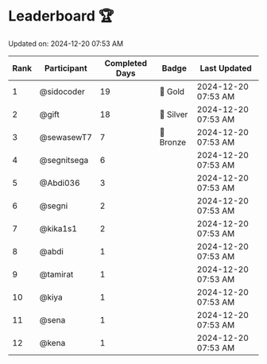 # Leaderboard 🏆

Updated on: 2024-12-20 07:53 AM

| Rank | Participant       | Completed Days | Badge      | Last Updated         |
|------|-------------------|----------------|------------|----------------------|
| 1    | @sidocoder        | 19             | 🏅 Gold     | 2024-12-20 07:53 AM |
| 2    | @gift             | 18             | 🥈 Silver   | 2024-12-20 07:53 AM |
| 3    | @sewasewT7        | 7              | 🥉 Bronze   | 2024-12-20 07:53 AM |
| 4    | @segnitsega       | 6              |            | 2024-12-20 07:53 AM |
| 5    | @Abdi036          | 3              |            | 2024-12-20 07:53 AM |
| 6    | @segni            | 2              |            | 2024-12-20 07:53 AM |
| 7    | @kika1s1          | 2              |            | 2024-12-20 07:53 AM |
| 8    | @abdi             | 1              |            | 2024-12-20 07:53 AM |
| 9    | @tamirat          | 1              |            | 2024-12-20 07:53 AM |
| 10   | @kiya             | 1              |            | 2024-12-20 07:53 AM |
| 11   | @sena             | 1              |            | 2024-12-20 07:53 AM |
| 12   | @kena             | 1              |            | 2024-12-20 07:53 AM |
